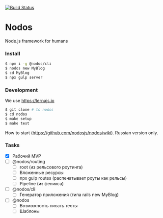 [![Build Status](https://travis-ci.com/nodosjs/nodos.svg?branch=master)](https://travis-ci.com/nodosjs/nodos)

# Nodos

Node.js framework for humans

### Install

```sh
$ npm i -g @nodos/cli
$ nodos new MyBlog
$ cd MyBlog
$ npx gulp server
```

### Development

We use https://lernajs.io

```sh
$ git clone # to nodos
$ cd nodos
$ make setup
$ make test
```

How to start (https://github.com/nodosjs/nodos/wiki). Russian version only.

### Tasks

- [x] Рабочий MVP
- [ ] @nodos/routing
    - [ ] root (из рельсового роутинга)
    - [ ] Вложенные ресурсы
    - [ ] npx gulp routes (распечатывает роуты как рельсы)
    - [ ] Pipeline (из феникса)
- [ ] @nodos/cli
    - [ ] Генератор приложения (типа rails new MyBlog)
- [ ] @nodos
    - [ ] Возможность писать тесты
    - [ ] Шаблоны
